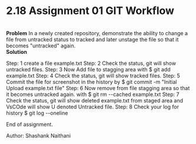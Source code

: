 # 2.18 Assignment 01 GIT Workflow

<br>
<strong>Problem</strong>
In a newly created repository, demonstrate the ability to change a file from untracked status to tracked and later unstage the file so that it becomes "untracked" again.
<br>
<strong>Solution</strong>

Step: 1  create a file example.txt
Step: 2  Check the status, git will show untracked files.
Step: 3  Now Add file to stagging area with $ git add example.txt
Step: 4  Check the status, git will show tracked files.
Step: 5  Commit the file for screenshot in the history by $ git commit -m "Initial Upload example.txt file"
Step: 6  Now remove from file stagging area so that it becomes untracked again. with $ git rm --cached example.txt
Step: 7  Check the status, git will show deleted example.txt from staged area and VsCOde will show U denoted Untracked file.
Step: 8 Check your log for history $ git log --oneline


End of assignment.

Author: Shashank Naithani